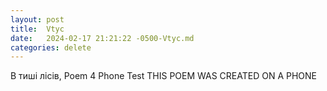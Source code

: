 ```yaml
---
layout: post
title:  Vtyc
date:   2024-02-17 21:21:22 -0500-Vtyc.md
categories: delete
---
```


В тиші лісів, Poem 4 Phone Test
THIS POEM WAS CREATED ON A PHONE